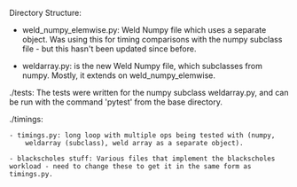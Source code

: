 Directory Structure:

  - weld_numpy_elemwise.py: Weld Numpy file which uses a separate object. Was
  using this for timing comparisons with the numpy subclass file - but this
  hasn't been updated since before.

  - weldarray.py: is the new Weld Numpy file, which subclasses from numpy.
  Mostly, it extends on weld_numpy_elemwise.

  ./tests:
  The tests were written for the numpy subclass weldarray.py, and can be run
  with the command 'pytest' from the base directory.

  ./timings:

    - timings.py: long loop with multiple ops being tested with (numpy,
        weldarray (subclass), weld array as a separate object).

    - blackscholes stuff: Various files that implement the blackscholes
    workload - need to change these to get it in the same form as timings.py.
